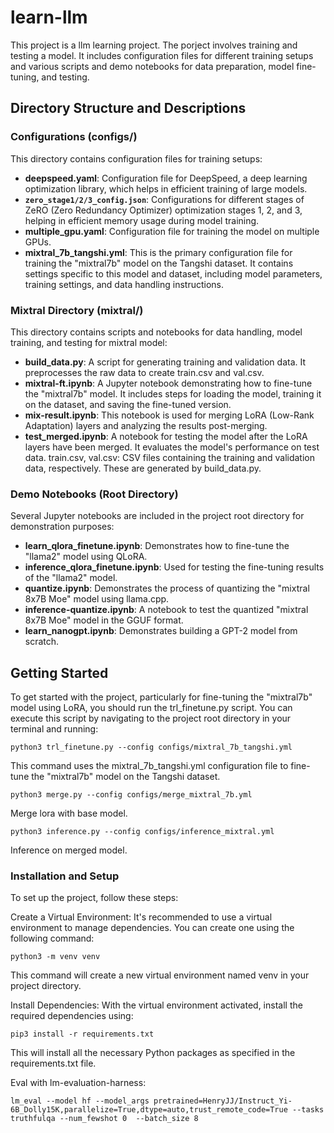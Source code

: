 # learn-llm

This project is a llm learning project. The porject involves training and testing a model. It includes configuration files for different training setups and various scripts and demo notebooks for data preparation, model fine-tuning, and testing.

## Directory Structure and Descriptions

### Configurations (configs/)

This directory contains configuration files for training setups:

- **deepspeed.yaml**: Configuration file for DeepSpeed, a deep learning optimization library, which helps in efficient training of large models.
- **`zero_stage1/2/3_config.json`**: Configurations for different stages of ZeRO (Zero Redundancy Optimizer) optimization stages 1, 2, and 3, helping in efficient memory usage during model training.
- **multiple_gpu.yaml**: Configuration file for training the model on multiple GPUs.
- **mixtral_7b_tangshi.yml**: This is the primary configuration file for training the "mixtral7b" model on the Tangshi dataset. It contains settings specific to this model and dataset, including model parameters, training settings, and data handling instructions.

### Mixtral Directory (mixtral/)

This directory contains scripts and notebooks for data handling, model training, and testing for mixtral model:

- **build_data.py**: A script for generating training and validation data. It preprocesses the raw data to create train.csv and val.csv.
- **mixtral-ft.ipynb**: A Jupyter notebook demonstrating how to fine-tune the "mixtral7b" model. It includes steps for loading the model, training it on the dataset, and saving the fine-tuned version.
- **mix-result.ipynb**: This notebook is used for merging LoRA (Low-Rank Adaptation) layers and analyzing the results post-merging.
- **test_merged.ipynb**: A notebook for testing the model after the LoRA layers have been merged. It evaluates the model's performance on test data.
train.csv, val.csv: CSV files containing the training and validation data, respectively. These are generated by build_data.py.

### Demo Notebooks (Root Directory)

Several Jupyter notebooks are included in the project root directory for demonstration purposes:

- **learn_qlora_finetune.ipynb**: Demonstrates how to fine-tune the "llama2" model using QLoRA.
- **inference_qlora_finetune.ipynb**: Used for testing the fine-tuning results of the "llama2" model.
- **quantize.ipynb**: Demonstrates the process of quantizing the "mixtral 8x7B Moe" model using llama.cpp.
- **inference-quantize.ipynb**: A notebook to test the quantized "mixtral 8x7B Moe" model in the GGUF format.
- **learn_nanogpt.ipynb**: Demonstrates building a GPT-2 model from scratch.

## Getting Started

To get started with the project, particularly for fine-tuning the "mixtral7b" model using LoRA, you should run the trl_finetune.py script. You can execute this script by navigating to the project root directory in your terminal and running:

```
python3 trl_finetune.py --config configs/mixtral_7b_tangshi.yml
```

This command uses the mixtral_7b_tangshi.yml configuration file to fine-tune the "mixtral7b" model on the Tangshi dataset.

```
python3 merge.py --config configs/merge_mixtral_7b.yml
```

Merge lora with base model.

```
python3 inference.py --config configs/inference_mixtral.yml
```

Inference on merged model.

### Installation and Setup

To set up the project, follow these steps:

Create a Virtual Environment: It's recommended to use a virtual environment to manage dependencies. You can create one using the following command:

```
python3 -m venv venv
```

This command will create a new virtual environment named venv in your project directory.

Install Dependencies: With the virtual environment activated, install the required dependencies using:

```
pip3 install -r requirements.txt
```

This will install all the necessary Python packages as specified in the requirements.txt file.

Eval with lm-evaluation-harness:

```
lm_eval --model hf --model_args pretrained=HenryJJ/Instruct_Yi-6B_Dolly15K,parallelize=True,dtype=auto,trust_remote_code=True --tasks truthfulqa --num_fewshot 0  --batch_size 8
```